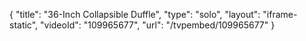 {
    "title": "36-Inch Collapsible Duffle",
    "type": "solo",
    "layout": "iframe-static",
    "videoId": "109965677",
    "url": "\/tvpembed\/109965677"
}